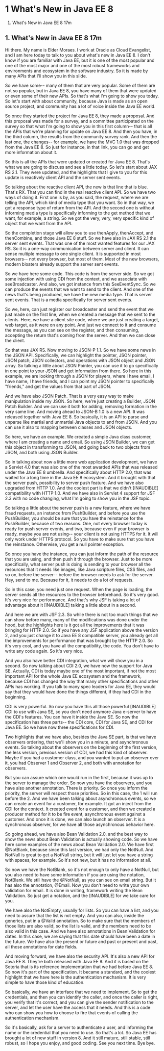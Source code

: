 # 1 What's New in Java EE 8

1. What's New in Java EE 8 17m

## 1. What's New in Java EE 8 17m

Hi there. My name is Elder Moraes. I work at Oracle as Cloud Evangelist, and I am here today to talk to you about what's new in Java EE 8. I don't know if you are familiar with Java EE, but it is one of the most popular and one of the most major and one of the most robust frameworks and environments and ecosystem in the software industry. So it is made by many APIs that I'll show you in this slide.

So we have some-- many of them that are very popular. Some of them are not so popular, but in Java EE 8, you have many of them that were updated or even some of their new APIs. So that's what I'm going to show you today. So let's start with about community, because Java is made as an open source project, and community has a lot of voice inside the Java EE world.

So once they started the project for Java EE 8, they made a proposal. And this proposal was made for a survey, and a committee participated on the survey so that what I'm going to show you in this first column-- that is all the APIs that we're planning for update on Java EE 8. And then you have, in the third column, the results from the community survey rank. And then the last one, the changes-- for example, we have the MVC 1.0 that was dropped from the Java EE 8. So just for instance, in that link, you can go and get more information about it.

So this is all the APIs that were updated or created for Java EE 8. That's what we are going to discuss and see a little today. So let's start about JAX RS 2.1. They were updated, and the highlights that I give to you for this update is reactively client API and the server sent events.

So talking about the reactive client API, the new is that line that is blue. That's RX. That you can find in the real reactive client API. So we have two ways of doing it. First one is by, as you said, the request, where we are telling the API, which kind of media type that you want. So in that way, we got a response type of return from the API. And the second one is without informing media type is specifically informing to the get method that we want, for example, a string. So we got the very, very, very specific kind of object that we want from the API.

So the completion stage will allow you to use thenApply, thenAccept, and thenCombine, and those Java EE 8 stuff. So we have also in JAX RS 2.1 the server sent events. That was one of the most wanted features for our JAX RS. So it is a one-way communication between server and client. It can sense multiple message to one single client. It is supported in most browsers-- not every browser, but most of them. Most of the new browsers, modern bloaters already support the server sent events.

So we have here some code. This code is from the server side. So we got some injection with using CDI from the context, and we associate with seeBroadcaster. And also, we got instance from this SeeEventSync. So we can produce the events that we want to send to the client. And one of the news that's being produced, we have the new media type. That is server sent events. That is a media specifically for server sent events.

So we, here, can just register our broadcaster and send the event that we just made on the first line, when we created a message that we sent to the clients. Here, we have a client site code, where we are just creating a target, web target, as it were on any point. And just we connect to it and consume the message, as you can see on the register, and then consuming, accepting the return that's coming from the server. And then we can close the client.

So that was JAX RS. Now moving to JSON-P 1.1. So we have some news in the JSON API. Specifically, we can highlight the pointer, JSON pointer, JSON patch, JSON collectors, and operations with JSON object and JSON array. So talking a little about JSON Pointer, you can use it to go specifically in one point to your JSON and get information from there. So here in this example, we are looking through a JSON for players, where I have email, I have name, I have friends, and I can point my JSON pointer to specifically "friends," and get the values from that part of JSON.

And we have also JSON Patch. That is a very easy way to make manipulation inside my JSON. So here, we're just creating a Builder, JSON Patch Builder. And we can use it both for adding, removing formation in the very same line. And moving ahead to JSON-B 1.0 is a new API. It was released together with Java EE 8. So basically, it is an API to parse and unparse like martial and unmartial Java objects to and from JSON. And you can use it also to mapping between classes and JSON objects.

So here, we have an example. We created a simple Java class customer, where I am creating a name and email. So using JSON Builder, we can get this object in transforming to JSON, and going back to two objects from JSON, and both using JSON Builder.

So in talking about now a little more web application development, we have a Servlet 4.0 that was also one of the most awarded APIs that was released under the Java EE 8 umbrella. And specifically about HTTP 2.0, that was waited for a long time in the Java EE 8 ecosystem. And it brought with that the server push, possibility to server push feature. And we have also upgraded from HTTP 1.0. And the coolest part is that we didn't [INAUDIBLE] compatibility with HTTP 1.0. And we have also in Servlet 4 support for JSF 2.3 with no code changing, what I'm going to show you in the JSF topic.

So talking a little about the server push is a new feature, where we have fraud requests, an instance from PushBuilder, and before you use the PushBuilder, you should be sure that you have the reinstance for the PushBuilder, because of two reasons. One, not every browser today is ready for push server events, and two, because even if your browser is ready, maybe you are not using-- your client is not using HTTPS for it. It will only work under HTTPS protocol. So you have to make sure that you have the reinstance. Otherwise, you get a null pointer exception.

So once you have the instance, you can just inform the path of the resource that you are using, and then push it through the browser. Just to be more specifically, what server push is doing is sending to your browser all the resources that it needs like images, like Java scripture files, CSS files, and so on, before the server-- before the browser needs to ask for the server. Hey, send to me. Because for it, it needs to do a lot of requests.

So in this case, you need just one request. When the page is loading, the server sends all the resources to the browser beforehand. So it's very good. It's very nice for performance. And that's why JSF is taking a lot of advantage about it [INAUDIBLE] talking a little about in a second.

And here we are with JSF 2.3. So while there is not too much things that we can show before many, many of the modifications was done under the hood, but the highlights here is it got all the improvements that it was bringing for HTTP 2.0. So if you have any JSF application above the version 2, and you just change it to Java EE 8 compatible server, you already get all the improvements for performance that was brought by the HTTP 2.0. So it's very cool, and you have all the compatibility, the code. You don't have to write any code again. So it's very nice.

And you also have better CDI integration, what we will show you in a second. So now talking about CDI 2.0, we have now the support for Java SE. Actually, CDI is today maybe one of the most important, if not the most important API for the whole Java EE ecosystem and the framework, because CDI has changed the way that many other specifications and other APIs has working. If you talk to many spec leaders for Java EE, they would say that they would have done the things different, if they had CDI in the beginning.

CDI is very powerful. So now you have this all those powerful [INAUDIBLE] CDI to use with Java SE, so you don't need anymore Java e-server to have the CDI's features. You can have it inside the Java SE. So now the specification has three parts-- the CDI core, CDI for Java SE, and CDI for Java EE. So we have now three specifications for CDI.

Two highlights that we have also, besides the Java SE part, is that we have observers ordering, that we'll show you in a minute, and asynchronous events. So talking about the observers on the beginning of the first version, the less version, previous version of CDI, we had this kind of observer. Maybe if you had a customer class, and you wanted to put an observer over it, you had Observer 1 and Observer 2, and both with annotation for observers.

But you can assure which one would run in the first, because it was up to the server to manage the order. So now you have the observers, and you have also another annotation. There is priority. So once you inform the priority, the server will respect those priorities. So in this case, the 1 will run before the 2. And we have been talking about asynchronous events, so we can create an event for a customer, for example. It got an inject from the CDI for the context. It created event for a customer, and then we created a producer method for it to be fire event, asynchronous event against a customer. And once it is done, we can also launch an observer. It is a synchronous observer, for we have all those asynchronous behavior here.

So going ahead, we have also Bean Validation 2.0, and the best way to show the news about Bean Validation is actually showing code. So we have here some examples of the news about Bean Validation 2.0. We have first @NotBlank, because since this last version, we had only the NotNull. And NotNull is great to get a NotNull string, but it will just let you have a string with spaces, for example. So it's not new, but it has no information at all.

So now we have the NotBlank, so it's not enough to only have a NotNull, but you also need to have some information if you are using the notation, NotBlank. We still have the @NotNull, as you can see on email string. But it has also the annotation, @Email. Now you don't need to write your own validation for email. It is done in writing, framework writing the Bean Validation. So just get a notation, and the [INAUDIBLE] for we take care for you.

We have also the NotEmpty, usually for lists. So you can have a list, and you need to assure that the list is not empty. And you can also, inside the generics, put in a @Valid annotation. So to make sure that the members of those lists are also valid, so the list is valid, and the members need to be also valid in this case. And we have also annotations in Bean Validation for dates. In this case, we are saying that this date should have been a date in the future. We have also the present or future and past or present and past, all those annotations for date fields.

And moving forward, we have also the security API. It's also a new API for Java EE 8. They're both released with Java EE 8. And it is based on the Soteria that is its reference implementation that we had before Java EE 8. So now it's part of the specification. It became a standard, and the coolest highlight that we have here is the authentication mechanism. It is very simple to have those kind of education.

So basically, we have an interface that we need to implement. So to get the credentials, and then you can identify the caller, and once the caller is right, you verify that it's correct, and you can give the sender notification to the server, and let the user have the access that it needs. And this is a code who can show you how to choose to fire that events of calling the authentication mechanism.

So it's basically, ask for a server to authenticate a user, and informing the name or the credential that you need to use. So that's a lot. So Java EE has brought a lot of new stuff in version 8. And it still mature, still stable, still robust, so I hope you enjoy, and good coding. See you next time. Bye bye.
